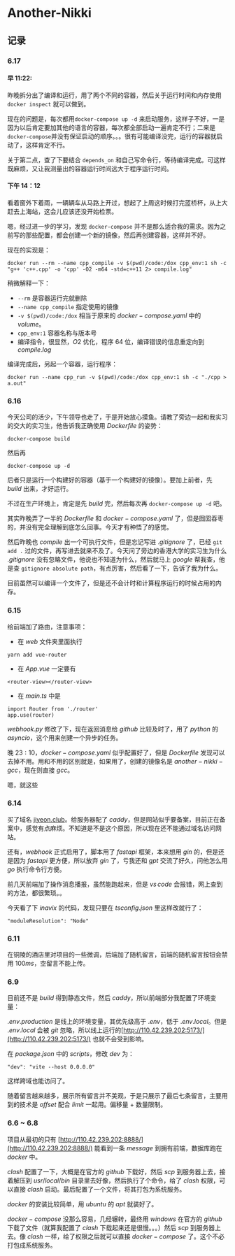 # Another-Nikki

## 记录

### 6.17
#### 早 11:22:

昨晚拆分出了编译和运行，用了两个不同的容器，然后关于运行时间和内存使用 ```docker inspect``` 就可以做到。

现在的问题是，每次都用```docker-compose up -d``` 来启动服务，这样子不好，一是因为以后肯定要加其他的语言的容器，每次都全部启动一遍肯定不行；二来是 ```docker-compose```并没有保证启动的顺序。。。很有可能编译没完，运行的容器就启动了，这样肯定不行。

关于第二点，查了下要结合 ```depends_on``` 和自己写命令行，等待编译完成。可这样既麻烦，又让我测量出的容器运行时间远大于程序运行时间。

#### 下午 14：12
看着窗外下着雨，一辆辆车从马路上开过，想起了上周这时候打完蓝桥杯，从上大赶去上海站，这会儿应该还没开始检票。

嗯，经过进一步的学习，发现 ```docker-compose``` 并不是那么适合我的需求。因为之前写的那些配置，都会创建一个新的镜像，然后再创建容器，这样并不好。

现在的实现是：
```
docker run --rm --name cpp_compile -v $(pwd)/code:/dox cpp_env:1 sh -c "g++ 'c++.cpp' -o 'cpp' -O2 -m64 -std=c++11 2> compile.log"
```
稍微解释一下：
 * ```--rm``` 是容器运行完就删除
 * ```--name cpp_compile``` 指定使用的镜像
 * ```-v $(pwd)/code:/dox``` 相当于原来的 $docker-compose.yaml$ 中的 $volume$。
 * ```cpp_env:1``` 容器名称与版本号
 * 编译指令，很显然，$O2$ 优化，程序 $64$ 位，编译错误的信息重定向到 $compile.log$ 

编译完成后，另起一个容器，运行程序：
```
docker run --name cpp_run -v $(pwd)/code:/dox cpp_env:1 sh -c "./cpp > a.out"
```


### 6.16
今天公司的活少，下午领导也走了，于是开始放心摸鱼。请教了旁边一起和我实习的交大的实习生，他告诉我正确使用 $Dockerfile$ 的姿势：
```
docker-compose build
``` 
然后再
```
docker-compose up -d
```
后者只是运行一个构建好的容器（基于一个构建好的镜像）。要加上前者，先 $build$ 出来，才好运行。

不过在生产环境上，肯定是先 $build$ 完，然后每次再 ```docker-compose up -d``` 吧。

其实昨晚弄了一半的 $Dockerfile$ 和 $docker-compose.yaml$ 了，但是囫囵吞枣的，并没有完全理解到底怎么回事。今天才有种悟了的感觉。

然后昨晚也 $compile$ 出一个可执行文件，但是忘记写进 $.gitignore$ 了，已经 ```git add .``` 过的文件，再写进去就来不及了。今天问了旁边的香港大学的实习生为什么 $.gitignore$ 没有忽略文件，他说也不知道为什么，然后就马上 $google$ 帮我查，他是查 ```gitignore absolute path```，有点厉害，然后看了一下，告诉了我为什么。

目前虽然可以编译一个文件了，但是还不会计时和计算程序运行的时候占用的内存。

### 6.15
给前端加了路由，注意事项：
 * 在 $web$ 文件夹里面执行
 ```
 yarn add vue-router
 ```
 * 在 $App.vue$ 一定要有
 ```
 <router-view></router-view>
 ```
 * 在 $main.ts$ 中是
 ```
 import Router from './router'
 app.use(router)
 ```

$webhook.py$ 修改了下，现在返回消息给 $github$ 比较及时了，用了 $python$ 的 $asyncio$，这个用来创建一个异步的任务。

晚 $23:10$，$docker-compose.yaml$ 似乎配置好了，但是 $Dockerfile$ 发现可以去掉不用。用和不用的区别就是，如果用了，创建的镜像名是 $another-nikki-gcc$，现在则直接 $gcc$。

嗯，就这些

### 6.14
买了域名 [jiyeon.club](jiyeon.club)。给服务器配了 $caddy$，但是网站似乎要备案，目前正在备案中，感觉有点麻烦。不知道是不是这个原因，所以现在还不能通过域名访问网站。

还有，$webhook$ 正式启用了，脚本用了 $fastapi$ 框架，本来想用 $gin$ 的，但是还是因为 $fastapi$ 更方便，所以放弃 $gin$ 了，亏我还和 $gpt$ 交流了好久，问他怎么用 $go$ 执行命令行方便。

前几天前端加了操作消息播报，虽然能跑起来，但是 $vs\,code$ 会报错，网上查到的方法，都很繁琐。。

今天看了下 $inavix$ 的代码，发现只要在 $tsconfig.json$ 里这样改就行了：
```
"moduleResolution": "Node"
```

### 6.11
在铜陵的酒店里对项目的一些微调，后端加了随机留言，前端的随机留言按钮会禁用 $100ms$，空留言不能上传。

### 6.9
目前还不是 $build$ 得到静态文件，然后 $caddy$，所以前端部分我配置了环境变量：

$.env.production$ 是线上的环境变量，其优先级高于 $.env$，低于 $.env.local$。但是
 $.env.local$ 会被 $git$ 忽略，所以线上运行的[http://110.42.239.202:5173/](http://110.42.239.202:5173/) 也就不会受到影响。

 在 $package.json$ 中的 $scripts$，修改 $dev$ 为：

```
"dev": "vite --host 0.0.0.0"
```
这样跨域也能访问了。

随着留言越来越多，展示所有留言并不美观，于是只展示了最后七条留言，主要用到的技术是 $offset$ 配合 $limit$ 一起用。偏移量 + 数量限制。

### 6.6 ~ 6.8
项目从最初的只有 [http://110.42.239.202:8888/](http://110.42.239.202:8888/) 能看到一条 $message$ 到拥有前端，数据库跑在 $docker$ 中。

$clash$ 配置了一下，大概是在官方的 $github$ 下载好，然后 $scp$ 到服务器上去，接着解压到 $usr/local/bin$ 目录里去好像，然后执行了个命令，给了 $clash$ 权限，可以直接 $clash$ 启动。最后配置了一个文件，将其打包为系统服务。

$docker$ 的安装比较简单，用 $ubuntu$ 的 $apt$ 就装好了。

$docker-compose$ 没那么容易，几经辗转，最终用 $windows$ 在官方的 $github$ 下载了文件（就算我配置了 $clash$ 下载起来还是很慢。。。）然后 $scp$ 到服务器上去。像 $clash$ 一样，给了权限之后就可以直接 $docker-compose$ 了。这个不必打包成系统服务。